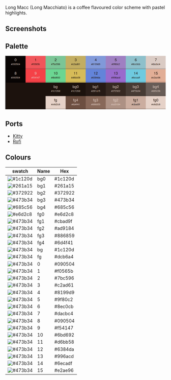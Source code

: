Long Macc (Long Macchiato) is a coffee flavoured color scheme with pastel highlights.

## Screenshots

## Palette

![Palette](images/palette.png)

## Ports

- [Kitty](https://github.com/benjaminwilliams/long-macc/tree/main/apps/kitty)
- [Rofi](https://github.com/benjaminwilliams/long-macc/tree/main/apps/rofi)


## Colours

| swatch                                                    | Name  | Hex     |
| ------                                                    | ----- | ------- |
|![#1c120d](https://placehold.co/25x25/1c120d/1c120d.png)   | bg0   | #1c120d |
![#261a15](https://placehold.co/25x25/261a15/261a15.png)    | bg1   | #261a15 |
![#372922](https://placehold.co/25x25/372922/372922.png)    | bg2   | #372922 |
![#473b34](https://placehold.co/25x25/473b34/473b34.png)    | bg3   | #473b34 |
![#685c56](https://placehold.co/25x25/685c56/685c56.png)    | bg4   | #685c56 |
![#e6d2c8](https://placehold.co/25x25/e6d2c8/e6d2c8.png)    | fg0   | #e6d2c8 |
![#473b34](https://placehold.co/25x25/473b34/473b34.png)    | fg1   | #cbad9f |
![#473b34](https://placehold.co/25x25/473b34/473b34.png)    | fg2   | #ad9184 |
![#473b34](https://placehold.co/25x25/473b34/473b34.png)    | fg3   | #886859 |
![#473b34](https://placehold.co/25x25/473b34/473b34.png)    | fg4   | #6d4f41 |
![#473b34](https://placehold.co/25x25/473b34/473b34.png)    | bg    | #1c120d | 
![#473b34](https://placehold.co/25x25/473b34/473b34.png)    | fg    | #dcb6a4 |
![#473b34](https://placehold.co/25x25/473b34/473b34.png)    | 0     | #090504 |
![#473b34](https://placehold.co/25x25/473b34/473b34.png)    | 1     | #f0565b |
![#473b34](https://placehold.co/25x25/473b34/473b34.png)    | 2     | #7bc596 |
![#473b34](https://placehold.co/25x25/473b34/473b34.png)    | 3     | #c2ad61 | 
![#473b34](https://placehold.co/25x25/473b34/473b34.png)    | 4     | #8199d9 |
![#473b34](https://placehold.co/25x25/473b34/473b34.png)    | 5     | #9f80c2 |
![#473b34](https://placehold.co/25x25/473b34/473b34.png)    | 6     | #8ec0cb |
![#473b34](https://placehold.co/25x25/473b34/473b34.png)    | 7     | #dacbc4 |
![#473b34](https://placehold.co/25x25/473b34/473b34.png)    | 8     | #090504 |
![#473b34](https://placehold.co/25x25/473b34/473b34.png)    | 9     | #f54147 |
![#473b34](https://placehold.co/25x25/473b34/473b34.png)    | 10    | #6bd692 |
![#473b34](https://placehold.co/25x25/473b34/473b34.png)    | 11    | #d6bb58 |
![#473b34](https://placehold.co/25x25/473b34/473b34.png)    | 12    | #6384da |
![#473b34](https://placehold.co/25x25/473b34/473b34.png)    | 13    | #996acd |
![#473b34](https://placehold.co/25x25/473b34/473b34.png)    | 14    | #6ecadf |
![#473b34](https://placehold.co/25x25/473b34/473b34.png)    | 15    | #e2ae96 |
